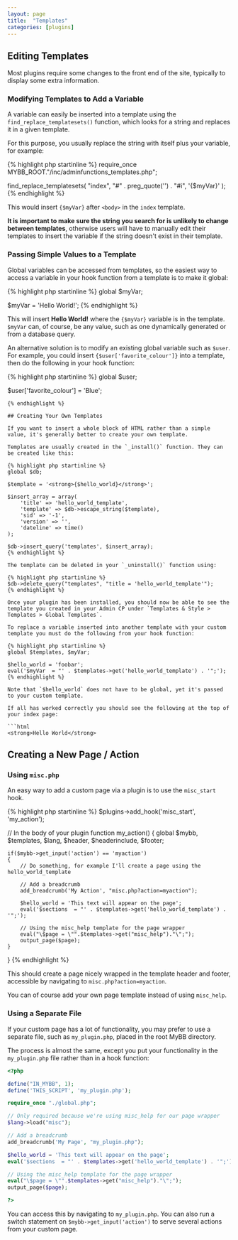 ```yaml
---
layout: page
title:  "Templates"
categories: [plugins]
---
```


## Editing Templates

Most plugins require some changes to the front end of the site, typically to display some extra information.

### Modifying Templates to Add a Variable

A variable can easily be inserted into a template using the `find_replace_templatesets()` function, which looks for a string and replaces it in a given template.

For this purpose, you usually replace the string with itself plus your variable, for example:

{% highlight php startinline %}
require_once MYBB_ROOT."/inc/adminfunctions_templates.php";

find_replace_templatesets(
    "index",
    "#" . preg_quote('') . "#i",
    '<body>{$myVar}'
);
{% endhighlight %}

This would insert `{$myVar}` after `<body>` in the `index` template.

**It is important to make sure the string you search for is unlikely to change between templates**, otherwise users will have to manually edit their templates to insert the variable if the string doesn't exist in their template.

### Passing Simple Values to a Template

Global variables can be accessed from templates, so the easiest way to access a variable in your hook function from a template is to make it global:

{% highlight php startinline %}
global $myVar;

$myVar = 'Hello World!';
{% endhighlight %}

This will insert **Hello World!** where the `{$myVar}` variable is in the template. `$myVar` can, of course, be any value, such as one dynamically generated or from a database query.

An alternative solution is to modify an existing global variable such as `$user`. For example, you could insert `{$user['favorite_colour']}` into a template, then do the following in your hook function:

{% highlight php startinline %}
global $user;

$user['favorite_colour'] = 'Blue';
```
{% endhighlight %}

## Creating Your Own Templates

If you want to insert a whole block of HTML rather than a simple value, it's generally better to create your own template.

Templates are usually created in the `_install()` function. They can be created like this:

{% highlight php startinline %}
global $db;

$template = '<strong>{$hello_world}</strong>';

$insert_array = array(
    'title' => 'hello_world_template',
    'template' => $db->escape_string($template),
    'sid' => '-1',
    'version' => '',
    'dateline' => time()
);

$db->insert_query('templates', $insert_array);
{% endhighlight %}

The template can be deleted in your `_uninstall()` function using:

{% highlight php startinline %}
$db->delete_query("templates", "title = 'hello_world_template'");
{% endhighlight %}

Once your plugin has been installed, you should now be able to see the template you created in your Admin CP under `Templates & Style > Templates > Global Templates`.

To replace a variable inserted into another template with your custom template you must do the following from your hook function:

{% highlight php startinline %}
global $templates, $myVar;

$hello_world = 'foobar';
eval('$myVar  = "' . $templates->get('hello_world_template') . '";');
{% endhighlight %}

Note that `$hello_world` does not have to be global, yet it's passed to your custom template.

If all has worked correctly you should see the following at the top of your index page:

```html
<strong>Hello World</strong>
```

## Creating a New Page / Action

### Using `misc.php`

An easy way to add a custom page via a plugin is to use the `misc_start` hook.

{% highlight php startinline %}
$plugins->add_hook('misc_start', 'my_action');

// In the body of your plugin
function my_action()
{
    global $mybb, $templates, $lang, $header, $headerinclude, $footer;

    if($mybb->get_input('action') == 'myaction')
    {
        // Do something, for example I'll create a page using the hello_world_template

        // Add a breadcrumb
        add_breadcrumb('My Action', "misc.php?action=myaction");

        $hello_world = 'This text will appear on the page';
        eval('$sections  = "' . $templates->get('hello_world_template') . '";');

        // Using the misc_help template for the page wrapper
        eval("\$page = \"".$templates->get("misc_help")."\";");
        output_page($page);
    }
}
{% endhighlight %}

This should create a page nicely wrapped in the template header and footer, accessible by navigating to `misc.php?action=myaction`.

You can of course add your own page template instead of using `misc_help`.

### Using a Separate File

If your custom page has a lot of functionality, you may prefer to use a separate file, such as `my_plugin.php`, placed in the root MyBB directory.

The process is almost the same, except you put your functionality in the `my_plugin.php` file rather than in a hook function:

```php
<?php

define("IN_MYBB", 1);
define('THIS_SCRIPT', 'my_plugin.php');

require_once "./global.php";

// Only required because we're using misc_help for our page wrapper
$lang->load("misc");

// Add a breadcrumb
add_breadcrumb('My Page', "my_plugin.php");

$hello_world = 'This text will appear on the page';
eval('$sections  = "' . $templates->get('hello_world_template') . '";');

// Using the misc_help template for the page wrapper
eval("\$page = \"".$templates->get("misc_help")."\";");
output_page($page);

?>
```

You can access this by navigating to `my_plugin.php`. You can also run a switch statement on `$mybb->get_input('action')` to serve several actions from your custom page.